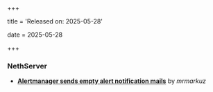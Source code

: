 +++

title = 'Released on: 2025-05-28'

date = 2025-05-28

+++

### NethServer

- **[Alertmanager sends empty alert notification mails](https://github.com/NethServer/dev/issues/7479)** by *mrmarkuz*

